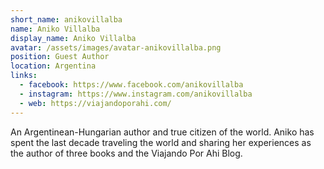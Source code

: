 ```yaml
---
short_name: anikovillalba
name: Aniko Villalba
display_name: Aniko Villalba
avatar: /assets/images/avatar-anikovillalba.png
position: Guest Author
location: Argentina
links: 
  - facebook: https://www.facebook.com/anikovillalba
  - instagram: https://www.instagram.com/anikovillalba
  - web: https://viajandoporahi.com/
---
```

An Argentinean-Hungarian author and true citizen of the world. Aniko has spent the last decade traveling the world and sharing her experiences as the author of three books and the Viajando Por Ahi Blog.